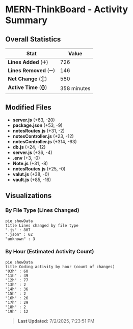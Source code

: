# MERN-ThinkBoard - Activity Summary 

## Overall Statistics

| Stat                   | Value                                                             |
| ---------------------- | ----------------------------------------------------------------- |
| **Lines Added** (➕)   | 726                                          |
| **Lines Removed** (➖) | 146                                        |
| **Net Change** (↕)    | 580                |
| **Active Time** (⌚)   | 358 minutes |


## Modified Files
- **server.js** (+63, -20)
- **package.json** (+53, -9)
- **notesRoutes.js** (+31, -2)
- **notesController.js** (+23, -12)
- **notesController.js** (+314, -63)
- **db.js** (+24, -12)
- **server.js** (+36, -4)
- **.env** (+3, -0)
- **Note.js** (+31, -8)
- **notesRoutes.js** (+25, -0)
- **valut.js** (+38, -0)
- **vault.js** (+85, -16)

## Visualizations

### By File Type (Lines Changed)

```mermaid
pie showData
title Lines changed by file type
".js" : 807
".json" : 62
"unknown" : 3
```

### By Hour (Estimated Activity Count)

```mermaid
pie showData
title Coding activity by hour (count of changes)
"03h" : 60
"11h" : 49
"12h" : 77
"13h" : 2
"14h" : 36
"15h" : 2
"16h" : 26
"17h" : 29
"18h" : 2
"19h" : 12
```


> **Last Updated:** 7/2/2025, 7:23:51 PM